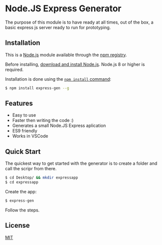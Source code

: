 # Node.JS Express Generator

The purpose of this module is to have ready at all times, out of the box, a basic express js server ready to run for prototyping.

## Installation

This is a [Node.js](https://nodejs.org/en/) module available through the
[npm registry](https://www.npmjs.com/).

Before installing, [download and install Node.js](https://nodejs.org/en/download/).
Node.js 8 or higher is required.

Installation is done using the 
[`npm install` command](https://docs.npmjs.com/getting-started/installing-npm-packages-locally):

```bash
$ npm install express-gen --g
```

## Features

  * Easy to use
  * Faster then writing the code :) 
  * Generates a small Node.JS Express aplication
  * ES9 friendly
  * Works in VSCode 

## Quick Start

  The quickest way to get started with the generator is to create a folder and call the scripr from there.

```bash
$ cd Desktop/ && mkdir expressapp
$ cd expressapp
```

  Create the app:

```bash
$ express-gen
```

Follow the steps.

## License

  [MIT](LICENSE)